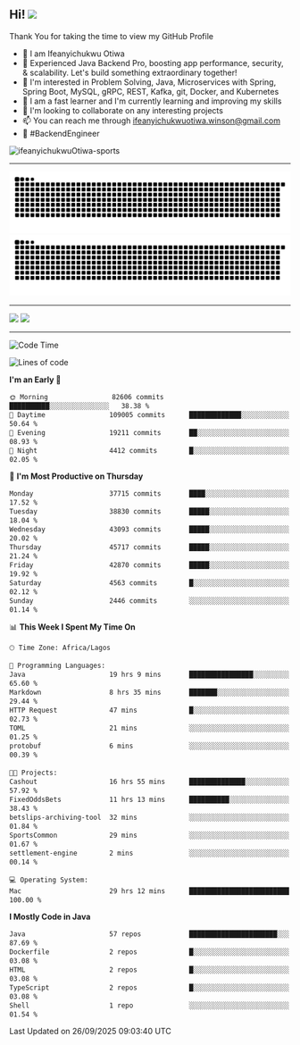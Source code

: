 <!-- BLOG-POST-LIST:START --><!-- BLOG-POST-LIST:END -->

## Hi! <img src="https://media.giphy.com/media/hvRJCLFzcasrR4ia7z/giphy.gif" width="4%"> 

Thank You for taking the time to view my GitHub Profile

- 👋 I am Ifeanyichukwu Otiwa
- 🚀 Experienced Java Backend Pro, boosting app performance, security, & scalability. Let's build something extraordinary together!
- 👀 I'm interested in Problem Solving, Java, Microservices with Spring, Spring Boot, MySQL, gRPC, REST, Kafka, git, Docker, and Kubernetes
- 🌱 I am a fast learner and I'm currently learning and improving my skills
- 💞️ I'm looking to collaborate on any interesting projects
- 📫 You can reach me through ifeanyichukwuotiwa.winson@gmail.com
- 🚀 #BackendEngineer

<p align="left" marginTop="10px"> <img src="https://komarev.com/ghpvc/?username=ifeanyichukwuOtiwa-sports&label=Profile%20views&color=0e75b6&style=for-the-badge" alt="ifeanyichukwuOtiwa-sports" /> </p>

***

<!--🐍📈SNAKEGRAPH / 🌐WEBSITE: https://github.com/Platane/snk -->
![github contribution grid snake animation](https://raw.githubusercontent.com/ifeanyichukwuOtiwa-sports/ifeanyichukwuOtiwa-sports/output/github-contribution-grid-snake-dark.svg#gh-dark-mode-only)![github contribution grid snake animation](https://raw.githubusercontent.com/ifeanyichukwuOtiwa-sports/ifeanyichukwuOtiwa-sports/output/github-contribution-grid-snake.svg#gh-light-mode-only)

***

<p float="left">
  <img float="left" src="https://github-readme-stats.vercel.app/api?username=ifeanyichukwuOtiwa-sports&count_private=true&include_all_commits=true&theme=react&show_icons=true" />
  <img float="right" src="https://github-readme-stats.vercel.app/api/top-langs/?username=ifeanyichukwuOtiwa-sports&layout=compact&show_icons=true&theme=react" /> 
</p>

***



<!--START_SECTION:waka-->
![Code Time](http://img.shields.io/badge/Code%20Time-4%2C261%20hrs%2058%20mins-blue)

![Lines of code](https://img.shields.io/badge/From%20Hello%20World%20I%27ve%20Written-61.2%20million%20lines%20of%20code-blue)

**I'm an Early 🐤** 

```text
🌞 Morning                82606 commits       ██████████░░░░░░░░░░░░░░░   38.38 % 
🌆 Daytime                109005 commits      █████████████░░░░░░░░░░░░   50.64 % 
🌃 Evening                19211 commits       ██░░░░░░░░░░░░░░░░░░░░░░░   08.93 % 
🌙 Night                  4412 commits        █░░░░░░░░░░░░░░░░░░░░░░░░   02.05 % 
```
📅 **I'm Most Productive on Thursday** 

```text
Monday                   37715 commits       ████░░░░░░░░░░░░░░░░░░░░░   17.52 % 
Tuesday                  38830 commits       █████░░░░░░░░░░░░░░░░░░░░   18.04 % 
Wednesday                43093 commits       █████░░░░░░░░░░░░░░░░░░░░   20.02 % 
Thursday                 45717 commits       █████░░░░░░░░░░░░░░░░░░░░   21.24 % 
Friday                   42870 commits       █████░░░░░░░░░░░░░░░░░░░░   19.92 % 
Saturday                 4563 commits        █░░░░░░░░░░░░░░░░░░░░░░░░   02.12 % 
Sunday                   2446 commits        ░░░░░░░░░░░░░░░░░░░░░░░░░   01.14 % 
```


📊 **This Week I Spent My Time On** 

```text
🕑︎ Time Zone: Africa/Lagos

💬 Programming Languages: 
Java                     19 hrs 9 mins       ████████████████░░░░░░░░░   65.60 % 
Markdown                 8 hrs 35 mins       ███████░░░░░░░░░░░░░░░░░░   29.44 % 
HTTP Request             47 mins             █░░░░░░░░░░░░░░░░░░░░░░░░   02.73 % 
TOML                     21 mins             ░░░░░░░░░░░░░░░░░░░░░░░░░   01.25 % 
protobuf                 6 mins              ░░░░░░░░░░░░░░░░░░░░░░░░░   00.39 % 

🐱‍💻 Projects: 
Cashout                  16 hrs 55 mins      ██████████████░░░░░░░░░░░   57.92 % 
FixedOddsBets            11 hrs 13 mins      ██████████░░░░░░░░░░░░░░░   38.43 % 
betslips-archiving-tool  32 mins             ░░░░░░░░░░░░░░░░░░░░░░░░░   01.84 % 
SportsCommon             29 mins             ░░░░░░░░░░░░░░░░░░░░░░░░░   01.67 % 
settlement-engine        2 mins              ░░░░░░░░░░░░░░░░░░░░░░░░░   00.14 % 

💻 Operating System: 
Mac                      29 hrs 12 mins      █████████████████████████   100.00 % 
```

**I Mostly Code in Java** 

```text
Java                     57 repos            ██████████████████████░░░   87.69 % 
Dockerfile               2 repos             █░░░░░░░░░░░░░░░░░░░░░░░░   03.08 % 
HTML                     2 repos             █░░░░░░░░░░░░░░░░░░░░░░░░   03.08 % 
TypeScript               2 repos             █░░░░░░░░░░░░░░░░░░░░░░░░   03.08 % 
Shell                    1 repo              ░░░░░░░░░░░░░░░░░░░░░░░░░   01.54 % 
```




 Last Updated on 26/09/2025 09:03:40 UTC
<!--END_SECTION:waka-->

<!--
<p align="center">
![trophy](https://github-profile-trophy.vercel.app/?username=ifeanyichukwuOtiwa-sports&theme=onedark) (https://github.com/ryo-ma/github-profile-trophy)
</p>
-->

<!---
ifeanyi-otiwa/ifeanyi-otiwa is a ✨ special ✨ repository because its `README.md` (this file) appears on your GitHub profile.
You can click the Preview link to take a look at your changes.
--->

